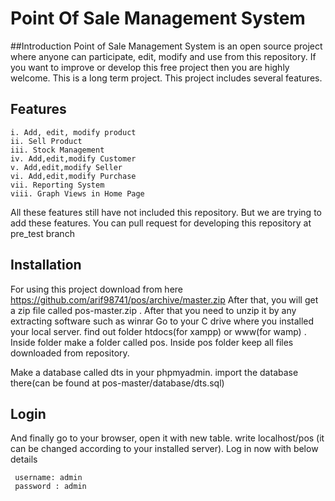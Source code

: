 # Point Of Sale Management System

##Introduction
Point of Sale Management System is an open source project where anyone can participate, edit, modify and use from this repository.
If you want to improve or develop this free project then you are highly welcome. This is a long term project.
This project includes several features. 

## Features

	i. Add, edit, modify product
	ii. Sell Product
	iii. Stock Management
	iv. Add,edit,modify Customer
	v. Add,edit,modify Seller
	vi. Add,edit,modify Purchase
	vii. Reporting System
	viii. Graph Views in Home Page

All these features still have not included this repository. But we are trying to add these features. You can pull request for developing this repository at pre_test branch

## Installation

For using this project download from here https://github.com/arif98741/pos/archive/master.zip
After that, you will get a zip file called pos-master.zip . After that you need to unzip it by any extracting software such as winrar
Go to your C drive where you installed your local server. find out folder htdocs(for xampp) or www(for wamp) .
Inside folder make a folder called pos. Inside pos folder keep all files downloaded from repository. 

Make a database called dts in your phpmyadmin. import the database there(can be found at pos-master/database/dts.sql)

## Login
And finally go to your browser, open it with new table. write localhost/pos (it can be changed according to your installed server). Log in now with below details 

	 username: admin
	 password : admin
	
